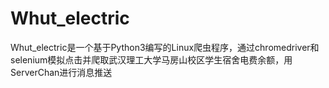 # Whut_electric
Whut_electric是一个基于Python3编写的Linux爬虫程序，通过chromedriver和selenium模拟点击并爬取武汉理工大学马房山校区学生宿舍电费余额，用ServerChan进行消息推送
